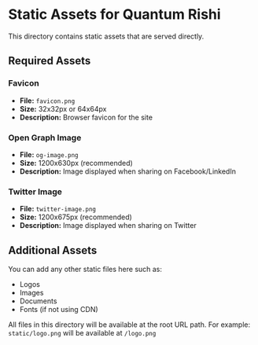 # Static Assets for Quantum Rishi

This directory contains static assets that are served directly.

## Required Assets

### Favicon
- **File:** `favicon.png`
- **Size:** 32x32px or 64x64px
- **Description:** Browser favicon for the site

### Open Graph Image
- **File:** `og-image.png`
- **Size:** 1200x630px (recommended)
- **Description:** Image displayed when sharing on Facebook/LinkedIn

### Twitter Image
- **File:** `twitter-image.png`
- **Size:** 1200x675px (recommended)
- **Description:** Image displayed when sharing on Twitter

## Additional Assets

You can add any other static files here such as:
- Logos
- Images
- Documents
- Fonts (if not using CDN)

All files in this directory will be available at the root URL path.
For example: `static/logo.png` will be available at `/logo.png`
